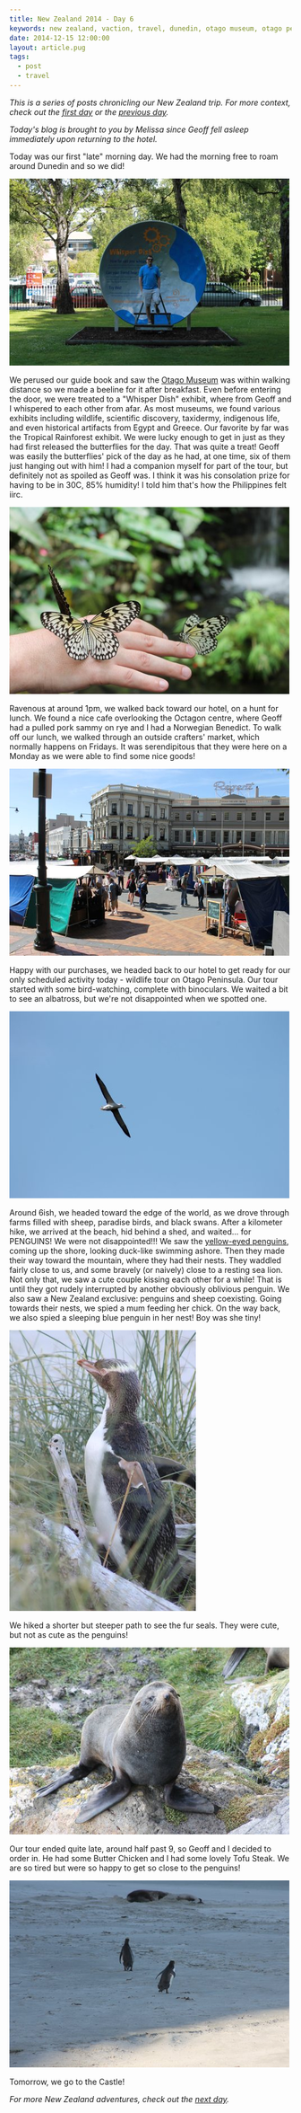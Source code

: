 ```yaml
---
title: New Zealand 2014 - Day 6
keywords: new zealand, vaction, travel, dunedin, otago museum, otago peninsula, tropical rainforest, butterflies, tour, royal albatross, albatross, penguin, yellow-eyed penguin, fur seal, sealion
date: 2014-12-15 12:00:00
layout: article.pug
tags:
  - post
  - travel
---
```

*This is a series of posts chronicling our New Zealand trip. For more context, check out the [first day][1] or the [previous day][2].*

*Today's blog is brought to you by Melissa since Geoff fell asleep immediately upon returning to the hotel.*

Today was our first "late" morning day. We had the morning free to roam around Dunedin and so we did!

![Whisper Dish at Otago Museum, Dunedin][4]

We perused our guide book and saw the [Otago Museum][3] was within walking distance so we made a beeline for it after breakfast. Even before entering the door, we were treated to a "Whisper Dish" exhibit, where from Geoff and I whispered to each other from afar. As most museums, we found various exhibits including wildlife, scientific discovery, taxidermy, indigenous life, and even historical artifacts from Egypt and Greece. Our favorite by far was the Tropical Rainforest exhibit. We were lucky enough to get in just as they had first released the butterflies for the day. That was quite a treat! Geoff was easily the butterflies' pick of the day as he had, at one time, six of them just hanging out with him! I had a companion myself for part of the tour, but definitely not as spoiled as Geoff was. I think it was his consolation prize for having to be in 30C, 85% humidity! I told him that's how the Philippines felt iirc.

![Butterflies, Tropical Rainforest at Otago Museum, Dunedin][5]

Ravenous at around 1pm, we walked back toward our hotel, on a hunt for lunch. We found a nice cafe overlooking the Octagon centre, where Geoff had a pulled pork sammy on rye and I had a Norwegian Benedict. To walk off our lunch, we walked through an outside crafters' market, which normally happens on Fridays. It was serendipitous that they were here on a Monday as we were able to find some nice goods!

![Market at The Octagon, Dunedin][6]

Happy with our purchases, we headed back to our hotel to get ready for our only scheduled activity today - wildlife tour on Otago Peninsula. Our tour started with some bird-watching, complete with binoculars. We waited a bit to see an albatross, but we're not disappointed when we spotted one.

![Albatross, Otago Peninsula][7]

Around 6ish, we headed toward the edge of the world, as we drove through farms filled with sheep, paradise birds, and black swans. After a kilometer hike, we arrived at the beach, hid behind a shed, and waited... for PENGUINS! We were not disappointed!!! We saw the [yellow-eyed penguins][11], coming up the shore, looking duck-like swimming ashore. Then they made their way toward the mountain, where they had their nests. They waddled fairly close to us, and some bravely (or naively) close to a resting sea lion. Not only that, we saw a cute couple kissing each other for a while! That is until they got rudely interrupted by another obviously oblivious penguin. We also saw a New Zealand exclusive: penguins and sheep coexisting. Going towards their nests, we spied a mum feeding her chick. On the way back, we also spied a sleeping blue penguin in her nest! Boy was she tiny!

![Yellow-eyed Penguin, Otago Peninsula][8]

We hiked a shorter but steeper path to see the fur seals. They were cute, but not as cute as the penguins!

![Fur seal, Otago Peninsula][9]

Our tour ended quite late, around half past 9, so Geoff and I decided to order in. He had some Butter Chicken and I had some lovely Tofu Steak. We are so tired but were so happy to get so close to the penguins!

![Yellow-eyed Penguins approaching a Sealion, Otago Peninsula][10]

Tomorrow, we go to the Castle!

*For more New Zealand adventures, check out the [next day][12].*

[1]: /blog/new-zealand-2014-day-1/
[2]: /blog/new-zealand-2014-day-5/
[3]: http://en.wikipedia.org/wiki/Otago_Museum
[4]: /media/images/nz14/day6/whisper-dish.jpg
[5]: /media/images/nz14/day6/butterflies.jpg
[6]: /media/images/nz14/day6/market.jpg
[7]: /media/images/nz14/day6/albatross.jpg
[8]: /media/images/nz14/day6/penguin.jpg
[9]: /media/images/nz14/day6/fur-seal.jpg
[10]: /media/images/nz14/day6/penguins-sealion.jpg
[11]: http://en.wikipedia.org/wiki/Yellow-eyed_penguin
[12]: /blog/new-zealand-2014-day-7/
